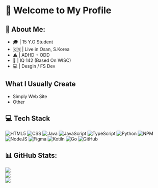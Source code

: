 # 📄 Welcome to My Profile

## 💫 About Me:
 - 🎓 | 15 Y.O Student
 - 🇰🇷 | Live in Osan, S.Korea
 - ⚠️ | ADHD + ODD
 - 🧠 | IQ 142 (Based On WISC)
 - 💻 | Desgin / FS Dev

## What I Usually Create
 - Simply Web Site
 - Other

## 💻 Tech Stack
![HTML5](https://img.shields.io/badge/html5-%23E34F26.svg?style=for-the-badge&logo=html5&logoColor=white) ![CSS](https://img.shields.io/badge/css-%23663399?style=for-the-badge&logo=css&logoColor=%23FFFFFF) ![Java](https://img.shields.io/badge/java-%23ED8B00.svg?style=for-the-badge&logo=openjdk&logoColor=white) ![JavaScript](https://img.shields.io/badge/javascript-%23323330.svg?style=for-the-badge&logo=javascript&logoColor=%23F7DF1E) ![TypeScript](https://img.shields.io/badge/typescript-%23007ACC.svg?style=for-the-badge&logo=typescript&logoColor=white) ![Python](https://img.shields.io/badge/python-3670A0?style=for-the-badge&logo=python&logoColor=ffdd54) ![NPM](https://img.shields.io/badge/NPM-%23CB3837.svg?style=for-the-badge&logo=npm&logoColor=white) ![NodeJS](https://img.shields.io/badge/node.js-6DA55F?style=for-the-badge&logo=node.js&logoColor=white) ![Figma](https://img.shields.io/badge/Figma-%23F24E1E?style=for-the-badge&logo=figma&logoColor=%23FFFFFF) ![Kotiln](https://img.shields.io/badge/kotlin-%237F52FF?style=for-the-badge&logo=kotlin&logoColor=%23FFFFFF) ![Go](https://img.shields.io/badge/go-%2300ADD8?style=for-the-badge&logo=go&logoColor=%23FFFFFF) ![GitHub](https://img.shields.io/badge/github-%23121011.svg?style=for-the-badge&logo=github&logoColor=white)

## 📊 GitHub Stats:
![](https://github-readme-stats.vercel.app/api?username=Soundsmell&theme=dark&hide_border=false&include_all_commits=false&count_private=false)<br/>
![](https://nirzak-streak-stats.vercel.app/?user=Soundsmell&theme=dark&hide_border=false)<br/>
![](https://github-readme-stats.vercel.app/api/top-langs/?username=Soundsmell&theme=dark&hide_border=false&include_all_commits=false&count_private=false&layout=compact)
